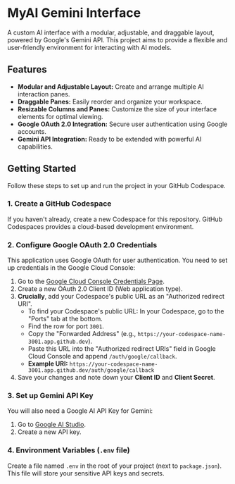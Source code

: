 # MyAI Gemini Interface

A custom AI interface with a modular, adjustable, and draggable layout, powered by Google's Gemini API. This project aims to provide a flexible and user-friendly environment for interacting with AI models.

## Features

* **Modular and Adjustable Layout:** Create and arrange multiple AI interaction panes.
* **Draggable Panes:** Easily reorder and organize your workspace.
* **Resizable Columns and Panes:** Customize the size of your interface elements for optimal viewing.
* **Google OAuth 2.0 Integration:** Secure user authentication using Google accounts.
* **Gemini API Integration:** Ready to be extended with powerful AI capabilities.

## Getting Started

Follow these steps to set up and run the project in your GitHub Codespace.

### 1. Create a GitHub Codespace

If you haven't already, create a new Codespace for this repository. GitHub Codespaces provides a cloud-based development environment.

### 2. Configure Google OAuth 2.0 Credentials

This application uses Google OAuth for user authentication. You need to set up credentials in the Google Cloud Console:

1.  Go to the [Google Cloud Console Credentials Page](https://console.cloud.google.com/apis/credentials).
2.  Create a new OAuth 2.0 Client ID (Web application type).
3.  **Crucially**, add your Codespace's public URL as an "Authorized redirect URI".
    * To find your Codespace's public URL: In your Codespace, go to the "Ports" tab at the bottom.
    * Find the row for port `3001`.
    * Copy the "Forwarded Address" (e.g., `https://your-codespace-name-3001.app.github.dev`).
    * Paste this URL into the "Authorized redirect URIs" field in Google Cloud Console and append `/auth/google/callback`.
    * **Example URI:** `https://your-codespace-name-3001.app.github.dev/auth/google/callback`
4.  Save your changes and note down your **Client ID** and **Client Secret**.

### 3. Set up Gemini API Key

You will also need a Google AI API Key for Gemini:

1.  Go to [Google AI Studio](https://aistudio.google.com/app/apikey).
2.  Create a new API key.

### 4. Environment Variables (`.env` file)

Create a file named `.env` in the root of your project (next to `package.json`). This file will store your sensitive API keys and secrets.